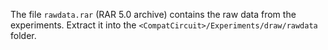 The file `rawdata.rar` (RAR 5.0 archive) contains the raw data from the experiments. Extract it into the `<CompatCircuit>/Experiments/draw/rawdata` folder.
